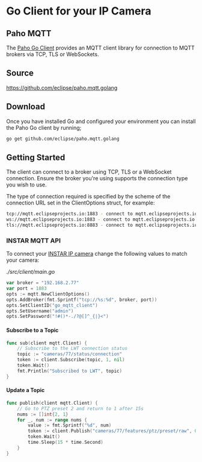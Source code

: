 # Go Client for your IP Camera

## Paho MQTT

The [Paho Go Client](https://www.eclipse.org/paho/index.php?page=clients/golang/index.php) provides an MQTT client library for connection to MQTT brokers via TCP, TLS or WebSockets.

## Source

https://github.com/eclipse/paho.mqtt.golang


## Download

Once you have installed Go and configured your environment you can install the Paho Go client by running;

```bash
go get github.com/eclipse/paho.mqtt.golang
```

## Getting Started

The client can connect to a broker using TCP, TLS or a WebSocket connection. Ensure the broker you're using supports the connection type you wish to use.

The type of connection required is specified by the scheme of the connection URL set in the ClientOptions struct, for example:


```bash
tcp://mqtt.eclipseprojects.io:1883 - connect to mqtt.eclipseprojects.io on port 1883 using plain TCP
ws://mqtt.eclipseprojects.io:1883 - connect to mqtt.eclipseprojects.io on port 1883 using WebSockets
tls://mqtt.eclipseprojects.io:8883 - connect to mqtt.eclipseprojects.io on port 8883 using TLS (ssl:// and tcps:// are synonyms for tls://)
```

### INSTAR MQTT API

To connect your [INSTAR IP camera](https://wiki.instar.com/en/Advanced_User/INSTAR_MQTT_Broker/) change the following values to match your camera:

_./src/client/main.go_


```go
var broker = "192.168.2.77"
var port = 1883
opts := mqtt.NewClientOptions()
opts.AddBroker(fmt.Sprintf("tcp://%s:%d", broker, port))
opts.SetClientID("go_mqtt_client")
opts.SetUsername("admin")
opts.SetPassword("!#()*-./?@[]^_{|}<")
```


#### Subscribe to a Topic


```go
func sub(client mqtt.Client) {
    // Subscribe to the LWT connection status
    topic := "cameras/77/status/connection"
    token := client.Subscribe(topic, 1, nil)
    token.Wait()
    fmt.Println("Subscribed to LWT", topic)
}
```


#### Update a Topic


```go
func publish(client mqtt.Client) {
    // Go to PTZ preset 2 and return to 1 after 15s
    nums := []int{2, 1}
    for _, num := range nums {
        value := fmt.Sprintf("%d", num)
        token := client.Publish("cameras/77/features/ptz/preset/raw", 0, false, value)
        token.Wait()
        time.Sleep(15 * time.Second)
    }
}
```